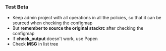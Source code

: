 ### Test Beta

* Keep admin project with all operations in all the policies, so that it can be sourced when checking the configmap
* But **remember to source the original stackrc** after checking the configmap
* If **check_output** doesn't work, use Popen
* Check **MSG** in list tree